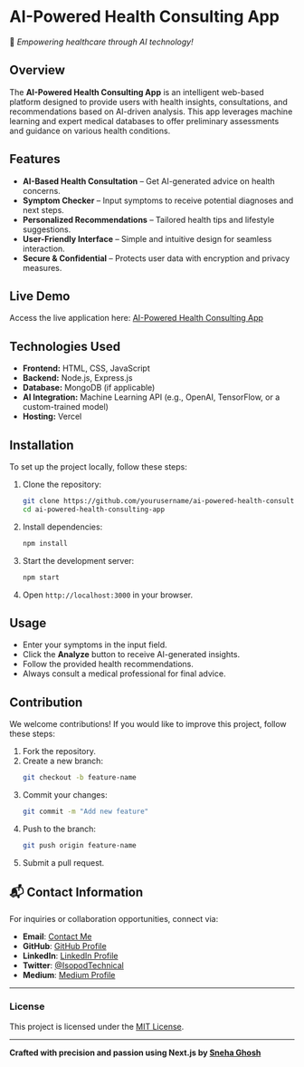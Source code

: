 # AI-Powered Health Consulting App
🚀 *Empowering healthcare through AI technology!*

## Overview
The **AI-Powered Health Consulting App** is an intelligent web-based platform designed to provide users with health insights, consultations, and recommendations based on AI-driven analysis. This app leverages machine learning and expert medical databases to offer preliminary assessments and guidance on various health conditions.

## Features
- **AI-Based Health Consultation** – Get AI-generated advice on health concerns.
- **Symptom Checker** – Input symptoms to receive potential diagnoses and next steps.
- **Personalized Recommendations** – Tailored health tips and lifestyle suggestions.
- **User-Friendly Interface** – Simple and intuitive design for seamless interaction.
- **Secure & Confidential** – Protects user data with encryption and privacy measures.

## Live Demo
Access the live application here: [AI-Powered Health Consulting App](http://ai-powered-health-consulting-app.vercel.app)

## Technologies Used
- **Frontend:** HTML, CSS, JavaScript
- **Backend:** Node.js, Express.js
- **Database:** MongoDB (if applicable)
- **AI Integration:** Machine Learning API (e.g., OpenAI, TensorFlow, or a custom-trained model)
- **Hosting:** Vercel

## Installation
To set up the project locally, follow these steps:

1. Clone the repository:
   ```bash
   git clone https://github.com/yourusername/ai-powered-health-consulting-app.git
   cd ai-powered-health-consulting-app
   ```

2. Install dependencies:
   ```bash
   npm install
   ```

3. Start the development server:
   ```bash
   npm start
   ```

4. Open `http://localhost:3000` in your browser.

## Usage
- Enter your symptoms in the input field.
- Click the **Analyze** button to receive AI-generated insights.
- Follow the provided health recommendations.
- Always consult a medical professional for final advice.

## Contribution
We welcome contributions! If you would like to improve this project, follow these steps:
1. Fork the repository.
2. Create a new branch:
   ```bash
   git checkout -b feature-name
   ```
3. Commit your changes:
   ```bash
   git commit -m "Add new feature"
   ```
4. Push to the branch:
   ```bash
   git push origin feature-name
   ```
5. Submit a pull request.


## 📬 **Contact Information**  

For inquiries or collaboration opportunities, connect via: 
- **Email**: [Contact Me](mailto:miss.webdesigner0013@gmail.com)
- **GitHub**: [GitHub Profile](https://github.com/SnehaghoshBarsha444)
- **LinkedIn**: [LinkedIn Profile](https://www.linkedin.com/in/sneha-ghosh-technical-isopod075/)
- **Twitter**: [@IsopodTechnical](https://x.com/IsopodTechnical)  
- **Medium**: [Medium Profile](https://medium.com/@Technical_Isopod_075)

---

### **License**  

This project is licensed under the [MIT License](LICENSE).  

---

**Crafted with precision and passion using Next.js by [Sneha Ghosh](https://snehaghosh-technical-isopod-portfolio.vercel.app/)**

